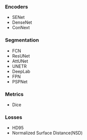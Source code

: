 ### Encoders

* SENet
* DenseNet
* ConNext

### Segmentation

* FCN
* ResUNet
* AttUNet
* UNETR
* DeepLab
* FPN
* PSPNet

### Metrics

* Dice

### Losses

* HD95
* Normalized Surface Distance(NSD)